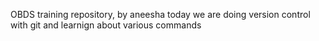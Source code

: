 OBDS training repository, by aneesha
today we are doing version control with git 
and learnign about various commands 
